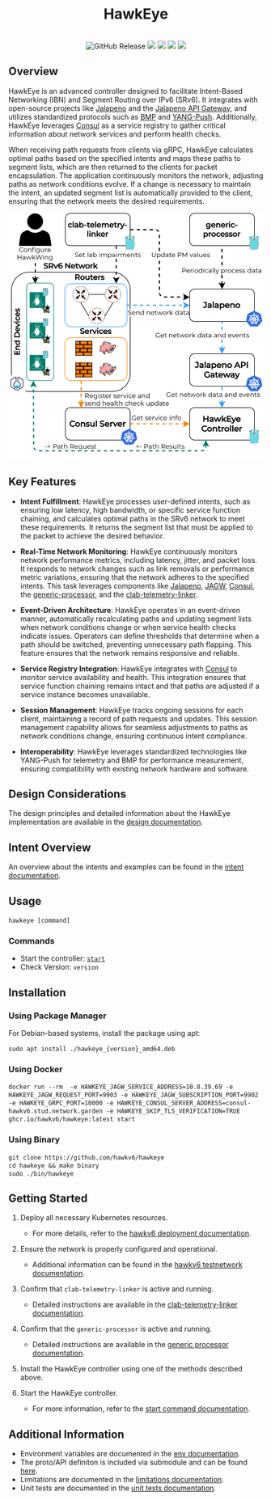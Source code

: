<h1 align="center">HawkEye</h1>
<p align="center">
    <br>
    <img alt="GitHub Release" src="https://img.shields.io/github/v/release/hawkv6/hawkeye?display_name=release&style=flat-square">
    <img src="https://img.shields.io/badge/go%20report-A+-brightgreen.svg?style=flat-square">
    <img src="https://img.shields.io/github/actions/workflow/status/hawkv6/hawkeye/testing.yaml?style=flat-square&label=tests">
    <img src="https://img.shields.io/codecov/c/github/hawkv6/hawkeye?style=flat-square">
    <img src="https://img.shields.io/github/actions/workflow/status/hawkv6/hawkeye/golangci-lint.yaml?style=flat-square&label=checks">
</p>

<p align="center">
</p>


## Overview
HawkEye is an advanced controller designed to facilitate Intent-Based Networking (IBN) and Segment Routing over IPv6 (SRv6). It integrates with open-source projects like [Jalapeno](https://github.com/cisco-open/jalapeno) and the [Jalapeno API Gateway](https://github.com/jalapeno-api-gateway), and utilizes standardized protocols such as [BMP](https://datatracker.ietf.org/doc/rfc7854/) and [YANG-Push](https://datatracker.ietf.org/doc/rfc8641/). Additionally, HawkEye leverages [Consul](https://www.consul.io/) as a service registry to gather critical information about network services and perform health checks.

When receiving path requests from clients via gRPC, HawkEye calculates optimal paths based on the specified intents and maps these paths to segment lists, which are then returned to the clients for packet encapsulation. The application continuously monitors the network, adjusting paths as network conditions evolve. If a change is necessary to maintain the intent, an updated segment list is automatically provided to the client, ensuring that the network meets the desired requirements.

![HawkEye Architecture](docs/images/Hawkv6-High-Level-Architecture-high.drawio.svg)

## Key Features

- **Intent Fulfillment**: HawkEye processes user-defined intents, such as ensuring low latency, high bandwidth, or specific service function chaining, and calculates optimal paths in the SRv6 network to meet these requirements. It returns the segment list that must be applied to the packet to achieve the desired behavior.

- **Real-Time Network Monitoring**: HawkEye continuously monitors network performance metrics, including latency, jitter, and packet loss. It responds to network changes such as link removals or performance metric variations, ensuring that the network adheres to the specified intents. This task leverages components like [Jalapeno](https://github.com/cisco-open/jalapeno), [JAGW](https://github.com/jalapeno-api-gateway), [Consul](https://www.consul.io/), the [generic-processor](https://github.com/hawkv6/generic-processor), and the [clab-telemetry-linker](https://github.com/hawkv6/clab-telemetry-linker).

- **Event-Driven Architecture**: HawkEye operates in an event-driven manner, automatically recalculating paths and updating segment lists when network conditions change or when service health checks indicate issues. Operators can define thresholds that determine when a path should be switched, preventing unnecessary path flapping. This feature ensures that the network remains responsive and reliable.

- **Service Registry Integration**: HawkEye integrates with [Consul](https://www.consul.io/) to monitor service availability and health. This integration ensures that service function chaining remains intact and that paths are adjusted if a service instance becomes unavailable.

- **Session Management**: HawkEye tracks ongoing sessions for each client, maintaining a record of path requests and updates. This session management capability allows for seamless adjustments to paths as network conditions change, ensuring continuous intent compliance.

- **Interoperability**: HawkEye leverages standardized technologies like YANG-Push for telemetry and BMP for performance measurement, ensuring compatibility with existing network hardware and software.

## Design Considerations

The design principles and detailed information about the HawkEye implementation are available in the [design documentation](docs/design.md).


## Intent Overview
An overview about the intents and examples can be found in the [intent documentation](docs/intents/overview.md).


## Usage
```
hawkeye [command]
```
### Commands
- Start the controller: [`start`](docs/commands/start.md)
- Check Version: `version`

## Installation

### Using Package Manager
For Debian-based systems, install the package using apt:
```
sudo apt install ./hawkeye_{version}_amd64.deb
```

### Using Docker 
```
docker run --rm  -e HAWKEYE_JAGW_SERVICE_ADDRESS=10.8.39.69 -e HAWKEYE_JAGW_REQUEST_PORT=9903 -e HAWKEYE_JAGW_SUBSCRIPTION_PORT=9902 -e HAWKEYE_GRPC_PORT=10000 -e HAWKEYE_CONSUL_SERVER_ADDRESS=consul-hawkv6.stud.network.garden -e HAWKEYE_SKIP_TLS_VERIFICATION=TRUE ghcr.io/hawkv6/hawkeye:latest start
```

### Using Binary
```
git clone https://github.com/hawkv6/hawkeye
cd hawkeye && make binary
sudo ./bin/hawkeye
```

## Getting Started

1. Deploy all necessary Kubernetes resources.
   - For more details, refer to the [hawkv6 deployment documentation](https://github.com/hawkv6/deployment).

2. Ensure the network is properly configured and operational.
   - Additional information can be found in the [hawkv6 testnetwork documentation](https://github.com/hawkv6/network).

3. Confirm that `clab-telemetry-linker` is active and running.
   - Detailed instructions are available in the [clab-telemetry-linker documentation](https://github.com/hawkv6/clab-telemetry-linker).

4. Confirm that the `generic-processor` is active and running.
   - Detailed instructions are available in the [generic processor documentation](https://github.com/hawkv6/generic-processor).

5. Install the HawkEye controller using one of the methods described above.

5. Start the HawkEye controller.
   - For more information, refer to the [start command documentation](docs/commands/start.md).

## Additional Information
- Environment variables are documented in the [env documentation](docs/env.md).
- The proto/API definiton is included via submodule and can be found [here](https://github.com/hawkv6/proto/blob/main/intent.proto).
- Limitations are documented in the [limitations documentation](docs/limitations.md).
- Unit tests are documented in the [unit tests documentation](docs/unit-tests.md).